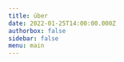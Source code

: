 ```yaml
---
title: über
date: 2022-01-25T14:00:00.000Z
authorbox: false
sidebar: false
menu: main
---
```

<div style="background-image: url(https://raw.githubusercontent.com/wwwng/versuch/main/assets/images/socialmediabackground.jpg); background-repeat: no-repeat; background-position: center; position: relative;"><p></p></div>
